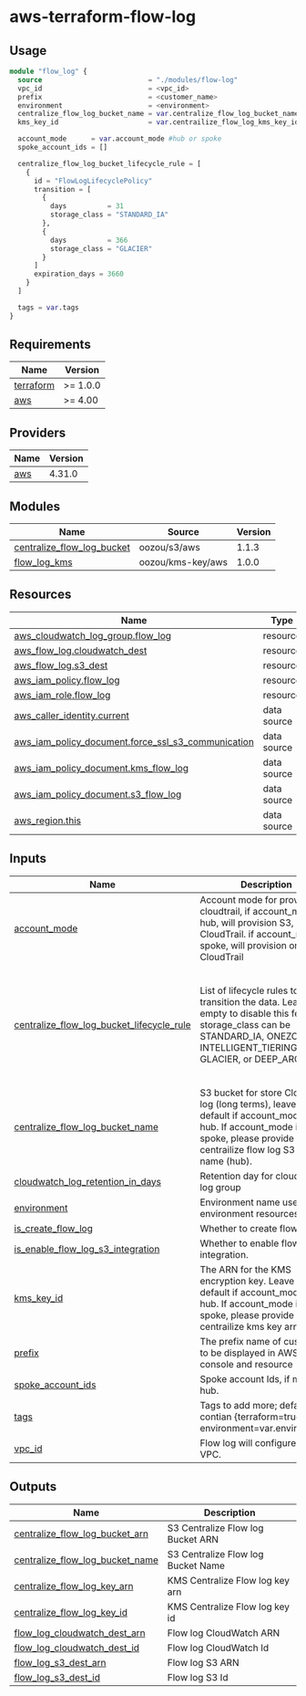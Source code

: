 # aws-terraform-flow-log

## Usage

```terraform
module "flow_log" {
  source                          = "./modules/flow-log"
  vpc_id                          = <vpc_id>
  prefix                          = <customer_name>
  environment                     = <environment>
  centralize_flow_log_bucket_name = var.centralize_flow_log_bucket_name #if account_mode is hub, leave this default. if account_mode is spoke, this is required.
  kms_key_id                      = var.centrailize_flow_log_kms_key_id #if account_mode is hub, leave this default. if account_mode is spoke, this is required.

  account_mode      = var.account_mode #hub or spoke
  spoke_account_ids = []

  centralize_flow_log_bucket_lifecycle_rule = [
    {
      id = "FlowLogLifecyclePolicy"
      transition = [
        {
          days          = 31
          storage_class = "STANDARD_IA"
        },
        {
          days          = 366
          storage_class = "GLACIER"
        }
      ]
      expiration_days = 3660
    }
  ]

  tags = var.tags
}
```

<!-- BEGIN_TF_DOCS -->
## Requirements

| Name                                                                      | Version  |
|---------------------------------------------------------------------------|----------|
| <a name="requirement_terraform"></a> [terraform](#requirement\_terraform) | >= 1.0.0 |
| <a name="requirement_aws"></a> [aws](#requirement\_aws)                   | >= 4.00  |

## Providers

| Name                                              | Version |
|---------------------------------------------------|---------|
| <a name="provider_aws"></a> [aws](#provider\_aws) | 4.31.0  |

## Modules

| Name                                                                                                                     | Source            | Version |
|--------------------------------------------------------------------------------------------------------------------------|-------------------|---------|
| <a name="module_centralize_flow_log_bucket"></a> [centralize\_flow\_log\_bucket](#module\_centralize\_flow\_log\_bucket) | oozou/s3/aws      | 1.1.3   |
| <a name="module_flow_log_kms"></a> [flow\_log\_kms](#module\_flow\_log\_kms)                                             | oozou/kms-key/aws | 1.0.0   |

## Resources

| Name                                                                                                                                                     | Type        |
|----------------------------------------------------------------------------------------------------------------------------------------------------------|-------------|
| [aws_cloudwatch_log_group.flow_log](https://registry.terraform.io/providers/hashicorp/aws/latest/docs/resources/cloudwatch_log_group)                    | resource    |
| [aws_flow_log.cloudwatch_dest](https://registry.terraform.io/providers/hashicorp/aws/latest/docs/resources/flow_log)                                     | resource    |
| [aws_flow_log.s3_dest](https://registry.terraform.io/providers/hashicorp/aws/latest/docs/resources/flow_log)                                             | resource    |
| [aws_iam_policy.flow_log](https://registry.terraform.io/providers/hashicorp/aws/latest/docs/resources/iam_policy)                                        | resource    |
| [aws_iam_role.flow_log](https://registry.terraform.io/providers/hashicorp/aws/latest/docs/resources/iam_role)                                            | resource    |
| [aws_caller_identity.current](https://registry.terraform.io/providers/hashicorp/aws/latest/docs/data-sources/caller_identity)                            | data source |
| [aws_iam_policy_document.force_ssl_s3_communication](https://registry.terraform.io/providers/hashicorp/aws/latest/docs/data-sources/iam_policy_document) | data source |
| [aws_iam_policy_document.kms_flow_log](https://registry.terraform.io/providers/hashicorp/aws/latest/docs/data-sources/iam_policy_document)               | data source |
| [aws_iam_policy_document.s3_flow_log](https://registry.terraform.io/providers/hashicorp/aws/latest/docs/data-sources/iam_policy_document)                | data source |
| [aws_region.this](https://registry.terraform.io/providers/hashicorp/aws/latest/docs/data-sources/region)                                                 | data source |

## Inputs

| Name                                                                                                                                                                    | Description                                                                                                                                                                           | Type                                                                                                                                                                                                      | Default | Required |
|-------------------------------------------------------------------------------------------------------------------------------------------------------------------------|---------------------------------------------------------------------------------------------------------------------------------------------------------------------------------------|-----------------------------------------------------------------------------------------------------------------------------------------------------------------------------------------------------------|---------|:--------:|
| <a name="input_account_mode"></a> [account\_mode](#input\_account\_mode)                                                                                                | Account mode for provision cloudtrail, if account\_mode is hub, will provision S3, KMS, CloudTrail. if account\_mode is spoke, will provision only CloudTrail                         | `string`                                                                                                                                                                                                  | n/a     |   yes    |
| <a name="input_centralize_flow_log_bucket_lifecycle_rule"></a> [centralize\_flow\_log\_bucket\_lifecycle\_rule](#input\_centralize\_flow\_log\_bucket\_lifecycle\_rule) | List of lifecycle rules to transition the data. Leave empty to disable this feature. storage\_class can be STANDARD\_IA, ONEZONE\_IA, INTELLIGENT\_TIERING, GLACIER, or DEEP\_ARCHIVE | <pre>list(object({<br>    id = string<br><br>    transition = list(object({<br>      days          = number<br>      storage_class = string<br>    }))<br><br>    expiration_days = number<br>  }))</pre> | `[]`    |    no    |
| <a name="input_centralize_flow_log_bucket_name"></a> [centralize\_flow\_log\_bucket\_name](#input\_centralize\_flow\_log\_bucket\_name)                                 | S3 bucket for store Cloudtrail log (long terms), leave this default if account\_mode is hub. If account\_mode is spoke, please provide centrailize flow log S3 bucket name (hub).     | `string`                                                                                                                                                                                                  | `""`    |    no    |
| <a name="input_cloudwatch_log_retention_in_days"></a> [cloudwatch\_log\_retention\_in\_days](#input\_cloudwatch\_log\_retention\_in\_days)                              | Retention day for cloudwatch log group                                                                                                                                                | `number`                                                                                                                                                                                                  | `90`    |    no    |
| <a name="input_environment"></a> [environment](#input\_environment)                                                                                                     | Environment name used as environment resources name.                                                                                                                                  | `string`                                                                                                                                                                                                  | n/a     |   yes    |
| <a name="input_is_create_flow_log"></a> [is\_create\_flow\_log](#input\_is\_create\_flow\_log)                                                                          | Whether to create flow log.                                                                                                                                                           | `bool`                                                                                                                                                                                                    | `true`  |    no    |
| <a name="input_is_enable_flow_log_s3_integration"></a> [is\_enable\_flow\_log\_s3\_integration](#input\_is\_enable\_flow\_log\_s3\_integration)                         | Whether to enable flow log S3 integration.                                                                                                                                            | `bool`                                                                                                                                                                                                    | `true`  |    no    |
| <a name="input_kms_key_id"></a> [kms\_key\_id](#input\_kms\_key\_id)                                                                                                    | The ARN for the KMS encryption key. Leave this default if account\_mode is hub. If account\_mode is spoke, please provide centrailize kms key arn (hub).                              | `string`                                                                                                                                                                                                  | `""`    |    no    |
| <a name="input_prefix"></a> [prefix](#input\_prefix)                                                                                                                    | The prefix name of customer to be displayed in AWS console and resource                                                                                                               | `string`                                                                                                                                                                                                  | n/a     |   yes    |
| <a name="input_spoke_account_ids"></a> [spoke\_account\_ids](#input\_spoke\_account\_ids)                                                                               | Spoke account Ids, if mode is hub.                                                                                                                                                    | `list(string)`                                                                                                                                                                                            | `[]`    |    no    |
| <a name="input_tags"></a> [tags](#input\_tags)                                                                                                                          | Tags to add more; default tags contian {terraform=true, environment=var.environment}                                                                                                  | `map(string)`                                                                                                                                                                                             | `{}`    |    no    |
| <a name="input_vpc_id"></a> [vpc\_id](#input\_vpc\_id)                                                                                                                  | Flow log will configure in this VPC.                                                                                                                                                  | `string`                                                                                                                                                                                                  | n/a     |   yes    |

## Outputs

| Name                                                                                                                                      | Description                        |
|-------------------------------------------------------------------------------------------------------------------------------------------|------------------------------------|
| <a name="output_centralize_flow_log_bucket_arn"></a> [centralize\_flow\_log\_bucket\_arn](#output\_centralize\_flow\_log\_bucket\_arn)    | S3 Centralize Flow log Bucket ARN  |
| <a name="output_centralize_flow_log_bucket_name"></a> [centralize\_flow\_log\_bucket\_name](#output\_centralize\_flow\_log\_bucket\_name) | S3 Centralize Flow log Bucket Name |
| <a name="output_centralize_flow_log_key_arn"></a> [centralize\_flow\_log\_key\_arn](#output\_centralize\_flow\_log\_key\_arn)             | KMS Centralize Flow log key arn    |
| <a name="output_centralize_flow_log_key_id"></a> [centralize\_flow\_log\_key\_id](#output\_centralize\_flow\_log\_key\_id)                | KMS Centralize Flow log key id     |
| <a name="output_flow_log_cloudwatch_dest_arn"></a> [flow\_log\_cloudwatch\_dest\_arn](#output\_flow\_log\_cloudwatch\_dest\_arn)          | Flow log CloudWatch ARN            |
| <a name="output_flow_log_cloudwatch_dest_id"></a> [flow\_log\_cloudwatch\_dest\_id](#output\_flow\_log\_cloudwatch\_dest\_id)             | Flow log CloudWatch Id             |
| <a name="output_flow_log_s3_dest_arn"></a> [flow\_log\_s3\_dest\_arn](#output\_flow\_log\_s3\_dest\_arn)                                  | Flow log S3 ARN                    |
| <a name="output_flow_log_s3_dest_id"></a> [flow\_log\_s3\_dest\_id](#output\_flow\_log\_s3\_dest\_id)                                     | Flow log S3 Id                     |
<!-- END_TF_DOCS -->
